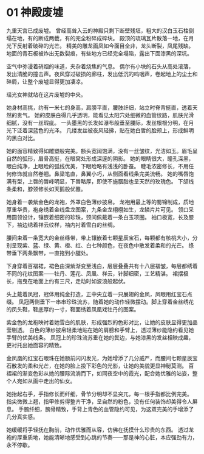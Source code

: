 # 01 神殿废墟


九重天宫已成废墟。
曾经高耸入云的神殿只剩下断壁残垣，粗大的汉白玉石柱倒塌在地，有的断成两截，有的完全粉碎成碎块。
殿顶的琉璃瓦片散落一地，在月光下反射着破碎的光芒。
精美的雕龙画凤如今面目全非，龙头断裂，凤尾残缺。
地面的青石板被炸出无数裂痕，有些地方已经完全塌陷，露出下面漆黑的深坑。

空气中弥漫着硝烟的味道，夹杂着烧焦的气息。
偶尔有小块的石头从高处滚落，发出清脆的撞击声。夜风穿过破损的廊柱，发出低沉的呜咽声，卷起地上的尘土和碎屑，让整个废墟显得更加凄凉。

瑶光女神就站在这片废墟的中央。

她身材高挑，约有一米七的身高，肩膀平直，腰肢纤细，站立时脊背挺直，透着天然的贵气。
她的皮肤白得几乎透明，能看见太阳穴处细微的血管纹路，肌肤光滑细腻，没有一丝瑕疵。
一头墨黑的长发如瀑布般垂至腰际，发丝根根分明，在月光下泛着深蓝色的光泽。
几缕发丝被夜风轻拂，贴在她白皙的脸颊上，形成鲜明的黑白对比。

她的面容精致得如雕塑般完美。额头宽阔饱满，没有一丝皱纹，光洁如玉。眉毛呈自然的弧形，眉骨高挺，在眼窝处形成深邃的阴影。
她的眼睛很大，瞳孔深黑，眼白纯净，上眼睑的弧线优美，下眼睑略有浅浅的卧蚕。
睫毛浓密修长，不用任何修饰就自然卷翘。鼻梁笔直，鼻翼小巧，从侧面看线条完美流畅。
她的嘴唇饱满有型，上唇的唇峰明显，下唇略厚，即使不施胭脂也呈天然的玫瑰色。
下颌线条柔和，脖颈修长如天鹅般优雅。

她身着一袭紫金色的龙袍，外罩白色薄纱披帛。
龙袍用最上等的蜀锦制成，质地厚重华贵，袍身绣着金线盘龙图案，九条金龙栩栩如生，龙鳞片片可见。
领口采用圆领设计，镶嵌着细密的珍珠，颈间佩戴着一条白玉项圈。
袖口极宽，长及膝下，袖边绣着祥云纹样，袖内衬着雪白的丝绸。

腰间束着一条宽大的金丝绦带，带上镶嵌着七颗星辰宝石，每颗都有核桃大小，分别呈现紫、蓝、绿、黄、橙、红、白七种颜色，在夜色中散发着柔和的光芒。
绦带垂下两条飘带，一直拖到小腿处。

下身穿着百褶裙，裙色由深紫渐变至浅白，层层叠叠共有十八层褶皱，每层都绣着不同的花纹图案——牡丹、莲花、凤凰、祥云，针脚细密，工艺精湛。
裙摆极长，拖曳在地面上约有三尺，走动时如波浪般起伏。

头上戴着凤冠，冠体用纯金打造，正中央立着一只展翅的金凤，凤眼用红宝石点缀。
凤冠两侧垂下一串串珍珠流苏，随着她的动作轻微摆动。脚上穿着金丝绣花的凤头鞋，鞋底厚约一寸，鞋面绣着凤凰戏牡丹的图案。

紫金色的龙袍映衬着她雪白的肌肤，形成强烈的色彩对比，让她的皮肤显得更加晶莹剔透。
白色的薄纱披帛轻柔地贴在她的肩膀和手臂上，透过薄纱能隐约看见她手臂的优美线条。
凤冠上的珍珠流苏垂在她的鬓边，与她漆黑的发丝相映成趣，更衬托出她面容的精致。

金凤凰的红宝石眼珠在她额前闪闪发光，为她增添了几分威严，而腰间七颗星辰宝石散发的柔和光芒，在她的脸上投下彩色的光影，让她的美貌更显神秘莫测。
百褶裙的渐变色彩从她的腰际流淌而下，如同夜空中的霞光，配合她优雅的站姿，整个人宛如从画中走出的仙女。

她抬起右手，手指修长而纤细，骨节分明却不显突兀，每一根手指都比例完美。
指尖微微上翘，指甲修剪得整齐干净，呈自然的粉色，没有任何装饰却美得令人屏息。
手腕纤细，腕骨精致，手背上青色的血管隐约可见，为这双完美的手增添了几分真实感。

她缓缓将手轻抚在胸前，动作优雅而从容，仿佛在抚摸什么珍贵的东西。
透过龙袍的厚重质地，她能清晰地感受到心跳的节奏——那是神的心脏，本应强劲有力，永不停歇。